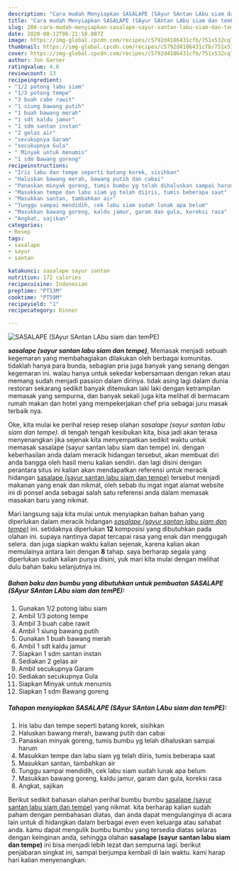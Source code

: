 ```yaml
---
description: "Cara mudah Menyiapkan SASALAPE (SAyur SAntan LAbu siam dan temPE), Enak Banget"
title: "Cara mudah Menyiapkan SASALAPE (SAyur SAntan LAbu siam dan temPE), Enak Banget"
slug: 204-cara-mudah-menyiapkan-sasalape-sayur-santan-labu-siam-dan-tempe-enak-banget
date: 2020-08-12T06:21:58.887Z
image: https://img-global.cpcdn.com/recipes/c5792d4186431cfb/751x532cq70/sasalape-sayur-santan-labu-siam-dan-tempe-foto-resep-utama.jpg
thumbnail: https://img-global.cpcdn.com/recipes/c5792d4186431cfb/751x532cq70/sasalape-sayur-santan-labu-siam-dan-tempe-foto-resep-utama.jpg
cover: https://img-global.cpcdn.com/recipes/c5792d4186431cfb/751x532cq70/sasalape-sayur-santan-labu-siam-dan-tempe-foto-resep-utama.jpg
author: Jon Garner
ratingvalue: 4.8
reviewcount: 13
recipeingredient:
- "1/2 potong labu siam"
- "1/3 potong tempe"
- "3 buah cabe rawit"
- "1 siung bawang putih"
- "1 buah bawang merah"
- "1 sdt kaldu jamur"
- "1 sdm santan instan"
- "2 gelas air"
- "secukupnya Garam"
- "secukupnya Gula"
- " Minyak untuk menumis"
- "1 sdm Bawang goreng"
recipeinstructions:
- "Iris labu dan tempe seperti batang korek, sisihkan"
- "Haluskan bawang merah, bawang putih dan cabai"
- "Panaskan minyak goreng, tumis bumbu yg telah dihaluskan sampai harum"
- "Masukkan tempe dan labu siam yg telah diiris, tumis beberapa saat"
- "Masukkan santan, tambahkan air"
- "Tunggu sampai mendidih, cek labu siam sudah lunak apa belum"
- "Masukkan bawang goreng, kaldu jamur, garam dan gula, koreksi rasa"
- "Angkat, sajikan"
categories:
- Resep
tags:
- sasalape
- sayur
- santan

katakunci: sasalape sayur santan 
nutrition: 172 calories
recipecuisine: Indonesian
preptime: "PT13M"
cooktime: "PT59M"
recipeyield: "1"
recipecategory: Dinner

---
```



![SASALAPE (SAyur SAntan LAbu siam dan temPE)](https://img-global.cpcdn.com/recipes/c5792d4186431cfb/751x532cq70/sasalape-sayur-santan-labu-siam-dan-tempe-foto-resep-utama.jpg)

<b><i>sasalape (sayur santan labu siam dan tempe)</i></b>, Memasak menjadi sebuah kegemaran yang membahagiakan dilakukan oleh berbagai komunitas. tidaklah hanya para bunda, sebagian pria juga banyak yang senang dengan kegemaran ini. walau hanya untuk sekedar kebersamaan dengan rekan atau memang sudah menjadi passion dalam dirinya. tidak asing lagi dalam dunia restoran sekarang sedikit banyak ditemukan laki laki dengan ketrampilan memasak yang sempurna, dan banyak sekali juga kita melihat di bermacam rumah makan dan hotel yang mempekerjakan chef pria sebagai juru masak terbaik nya.

Oke, kita mulai ke perihal resep resep olahan <i>sasalape (sayur santan labu siam dan tempe)</i>. di tengah tengah kesibukan kita, bisa jadi akan terasa menyenangkan jika sejenak kita menyempatkan sedikit waktu untuk memasak sasalape (sayur santan labu siam dan tempe) ini. dengan keberhasilan anda dalam meracik hidangan tersebut, akan membuat diri anda bangga oleh hasil menu kalian sendiri. dan lagi disini dengan perantara situs ini kalian akan mendapatkan referensi untuk meracik hidangan <u>sasalape (sayur santan labu siam dan tempe)</u> tersebut menjadi makanan yang enak dan nikmat, oleh sebab itu ingat ingat alamat website ini di ponsel anda sebagai salah satu referensi anda dalam memasak masakan baru yang nikmat.




Mari langsung saja kita mulai untuk menyiapkan bahan bahan yang diperlukan dalam meracik hidangan <u><i>sasalape (sayur santan labu siam dan tempe)</i></u> ini. setidaknya diperlukan <b>12</b> komposisi yang dibutuhkan pada olahan ini. supaya nantinya dapat tercapai rasa yang enak dan menggugah selera. dan juga siapkan waktu kalian sejenak, karena kalian akan memulainya antara lain dengan <b>8</b> tahap. saya berharap segala yang diperlukan sudah kalian punya disini, yuk mari kita mulai dengan melihat dulu bahan baku selanjutnya ini.

<!--inarticleads1-->

##### Bahan baku dan bumbu yang dibutuhkan untuk pembuatan SASALAPE (SAyur SAntan LAbu siam dan temPE):

1. Gunakan 1/2 potong labu siam
1. Ambil 1/3 potong tempe
1. Ambil 3 buah cabe rawit
1. Ambil 1 siung bawang putih
1. Gunakan 1 buah bawang merah
1. Ambil 1 sdt kaldu jamur
1. Siapkan 1 sdm santan instan
1. Sediakan 2 gelas air
1. Ambil secukupnya Garam
1. Sediakan secukupnya Gula
1. Siapkan  Minyak untuk menumis
1. Siapkan 1 sdm Bawang goreng




<!--inarticleads2-->

##### Tahapan menyiapkan SASALAPE (SAyur SAntan LAbu siam dan temPE):

1. Iris labu dan tempe seperti batang korek, sisihkan
1. Haluskan bawang merah, bawang putih dan cabai
1. Panaskan minyak goreng, tumis bumbu yg telah dihaluskan sampai harum
1. Masukkan tempe dan labu siam yg telah diiris, tumis beberapa saat
1. Masukkan santan, tambahkan air
1. Tunggu sampai mendidih, cek labu siam sudah lunak apa belum
1. Masukkan bawang goreng, kaldu jamur, garam dan gula, koreksi rasa
1. Angkat, sajikan




Berikut sedikit bahasan olahan perihal bumbu bumbu <u>sasalape (sayur santan labu siam dan tempe)</u> yang nikmat. kita berharap kalian sudah paham dengan pembahasan diatas, dan anda dapat mengulanginya di acara lain untuk di hidangkan dalam berbagai even even keluarga atau sahabat anda. kamu dapat mengulik bumbu bumbu yang tersedia diatas selaras dengan keinginan anda, sehingga olahan <b>sasalape (sayur santan labu siam dan tempe)</b> ini bisa menjadi lebih lezat dan sempurna lagi. berikut penjabaran singkat ini, sampai berjumpa kembali di lain waktu. kami harap hari kalian menyenangkan.
